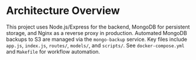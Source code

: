 # Architecture Overview

This project uses Node.js/Express for the backend, MongoDB for persistent storage, and Nginx as a reverse proxy in production. Automated MongoDB backups to S3 are managed via the `mongo-backup` service. Key files include `app.js`, `index.js`, `routes/`, `models/`, and `scripts/`. See `docker-compose.yml` and `Makefile` for workflow automation.
